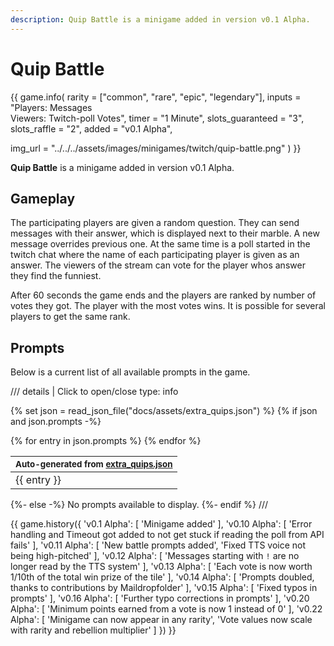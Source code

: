 ```yaml
---
description: Quip Battle is a minigame added in version v0.1 Alpha.
---
```


# Quip Battle

{{ game.info(
  rarity           = ["common", "rare", "epic", "legendary"],
  inputs           = "Players&#58; Messages<br>Viewers&#58; Twitch-poll Votes",
  timer            = "1 Minute",
  slots_guaranteed = "3",
  slots_raffle     = "2",
  added            = "v0.1 Alpha",
  
  img_url = "../../../assets/images/minigames/twitch/quip-battle.png"
) }}

**Quip Battle** is a minigame added in version v0.1 Alpha.

## Gameplay

The participating players are given a random question. They can send messages with their answer, which is displayed next to their marble. A new message overrides previous one. At the same time is a poll started in the twitch chat where the name of each participating player is given as an answer. The viewers of the stream can vote for the player whos answer they find the funniest.

After 60 seconds the game ends and the players are ranked by number of votes they got. The player with the most votes wins. It is possible for several players to get the same rank.

## Prompts

Below is a current list of all available prompts in the game.  

/// details | Click to open/close
    type: info

{% set json = read_json_file("docs/assets/extra_quips.json") %}
{% if json and json.prompts -%}
  <table>
    <thead>
      <tr>
        <th><small>Auto-generated from <a href="https://github.com/chaosleaguewiki/chaosleaguewiki.github.io/blob/main/docs/assets/extra_quips.json" target="_blank" rel="nofollow">extra_quips.json</a></small></th>
      </tr>
    </thead>
    <tbody>
      {% for entry in json.prompts %}
        <tr>
          <td>{{ entry }}</td>
        </tr>
      {% endfor %}
    </tbody>
  </table>
{%- else -%}
  No prompts available to display.
{%- endif %}
///

{{ game.history({
  'v0.1 Alpha': [
    'Minigame added'
  ],
  'v0.10 Alpha': [
    'Error handling and Timeout got added to not get stuck if reading the poll from API fails'
  ],
  'v0.11 Alpha': [
    'New battle prompts added',
    'Fixed TTS voice not being high-pitched'
  ],
  'v0.12 Alpha': [
    'Messages starting with `!` are no longer read by the TTS system'
  ],
  'v0.13 Alpha': [
    'Each vote is now worth 1/10th of the total win prize of the tile'
  ],
  'v0.14 Alpha': [
    'Prompts doubled, thanks to contributions by Maildropfolder'
  ],
  'v0.15 Alpha': [
    'Fixed typos in prompts'
  ],
  'v0.16 Alpha': [
    'Further typo corrections in prompts'
  ],
  'v0.20 Alpha': [
    'Minimum points earned from a vote is now 1 instead of 0'
  ],
  'v0.22 Alpha': [
    'Minigame can now appear in any rarity',
    'Vote values now scale with rarity and rebellion multiplier'
  ]
}) }}